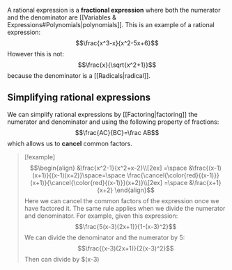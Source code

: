 A rational expression is a **fractional expression** where both the numerator and the denominator are [[Variables & Expressions#Polynomials|polynomials]].  This is an example of a rational expression:
$$\frac{x^3-x}{x^2-5x+6}$$
However this is not:
$$\frac{x}{\sqrt{x^2+1}}$$
because the denominator is a [[Radicals|radical]].

## Simplifying rational expressions

We can simplify rational expressions by [[Factoring|factoring]] the numerator and denominator and using the following property of fractions:
$$\frac{AC}{BC}=\frac AB$$
which allows us to **cancel** common factors.

>[!example]
>$$\begin{align}
>&\frac{x^2-1}{x^2+x-2}\\[2ex]
>=\space &\frac{(x-1)(x+1)}{(x-1)(x+2)}\space=\space \frac{\cancel{\color{red}{(x-1)}}(x+1)}{\cancel{\color{red}{(x-1)}}(x+2)}\\[2ex]
>=\space &\frac{x+1}{x+2}
>\end{align}$$
>Here we can cancel the common factors of the expression once we have factored it. The same rule applies when we divide the numerator and denominator. For example, given this expression:
>$$\frac{5(x-3)(2x+1)}{1-(x-3)^2}$$
>We can divide the denominator and the numerator by $5$:
>$$\frac{(x-3)(2x+1)}{2(x-3)^2}$$
>Then can divide by $(x-3)